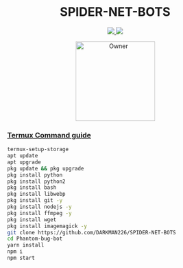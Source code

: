 <h1 align="center">SPIDER-NET-BOTS</h1>

<p align="center">
  <a href="https://gihtub.com/kouakou669">

</p>

<p align="center">
  <a href="https://github.com/kouakou669/SPIDER-NET-BOTS/fork">
    <img src="https://img.shields.io/github/forks/kouakou669/SPIDER-NET-BOTS?label=Fork&style=social">
    
    
  <a href="https://github.com/kouakou669/SPIDER-NET-BOTS/stargazers"> 
    <img src="https://img.shields.io/github/stars/Passkey-md?style=social">
  </a>

</p>


<p align="center">
<a href="https://github.com/Passkey-md"><img title="Owner" src="https://img.shields.io/badge/Owner-MD HACKER-blue.svg?style=for-the-badge&logo=github" width="185px"

</p>


### Termux Command guide 

 ```bash
termux-setup-storage
apt update
apt upgrade
pkg update && pkg upgrade
pkg install python
pkg install python2
pkg install bash
pkg install libwebp
pkg install git -y
pkg install nodejs -y 
pkg install ffmpeg -y 
pkg install wget
pkg install imagemagick -y
git clone https://github.com/DARKMAN226/SPIDER-NET-BOTS
cd Phantom-bug-bot
yarn install 
npm i
npm start

